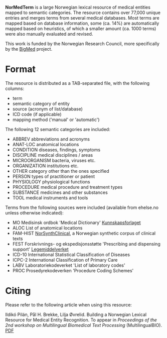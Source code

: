 
**NorMedTerm** is a large Norwegian lexical resource of medical entities mapped to semantic categories. The resource contains over 77,000 unique entries and merges terms from several medical databases. Most terms are mapped based on database information, some (ca. 14%) are automatically mapped based on heuristics, of which a smaller amount (ca. 1000 terms) were also manually evaluated and revised. 

This work is funded by the Norwegian Research Council, more specifically by the [BigMed](https://bigmed.no/) project.

# Format

The resource is distributed as a TAB-separated file, with the following columns:
- term
- semantic category of entity
- source (acronym of list/database)
- ICD code (if applicable)
- mapping method ('manual' or 'automatic')

The following 12 semantic categories are included:

- ABBREV        abbreviations and acronyms
- ANAT-LOC	    anatomical locations
- CONDITION	    diseases, findings, symptoms 
- DISCIPLINE	  medical disciplines / areas
- MICROORGANISM bacteria, viruses etc.
- ORGANIZATION	institutions etc.
- OTHER		      category other than the ones specified
- PERSON 	      types of practitioner or patient
- PHYSIOLOGY 	  physiological functions
- PROCEDURE 	  medical procedure and treatment types
- SUBSTANCE 	  medicines and other substances
- TOOL 		      medical instruments and tools

Terms from the following sources were included (available from ehelse.no unless otherwise indicated):
- MO 		    Medisinsk ordbok 'Medical Dictionary' [Kunnskapsforlaget](https://kunnskapsforlaget.no/)
- ALOC		  List of anatomical locations
- FAM-HIST [NorSynthClinical](https://github.com/ltgoslo/NorSynthClinical), a Norwegian synthetic corpus of clinical texts
- FEST      Forskrivnings- og ekspedisjonsstøtte 'Prescribing and dispensing support' [Legemiddelverket](https://legemiddelverket.no/andre-temaer/fest)
- ICD-10 	  International Statistical Classification of Diseases
- ICPC-2 	  International Classification of Primary Care
- LABV 		  Laboratoriekodeverket 'List of laboratory codes'
- PROC 		  Prosedyrekodeverken 'Procedure Coding Schemes'

# Citing

Please refer to the following article when using this resource:

Ildikó Pilán, Pål H. Brekke, Lilja Øvrelid. Building a Norwegian Lexical Resource for Medical Entity Recognition. To appear in *Proceedings of the 2nd workshop on Multilingual Biomedical Text Processing* (MultilingualBIO). [PDF](http://arxiv.org/abs/2004.02509)
 
